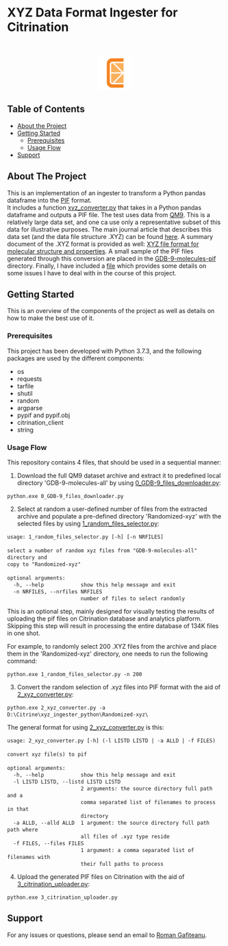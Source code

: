 # XYZ Data Format Ingester for Citrination
<!-- PROJECT LOGO -->
<br />
<p align="center">
  <a href="https://github.com/rg1964/xyz_ingester_python">
    <img src="/misc/logo.png" alt="Logo" width="80" height="80">
  </a>
</p>


<!-- TABLE OF CONTENTS -->
## Table of Contents

* [About the Project](#about-the-project)
* [Getting Started](#getting-started)
  * [Prerequisites](#prerequisites)
  * [Usage Flow](#usage-flow)
* [Support](#support)

<!-- ABOUT THE PROJECT -->
## About The Project
This is an implementation of an ingester to transform a Python pandas dataframe into the [PIF](http://citrineinformatics.github.io/pif-documentation/index.html) format.  
It includes a function [xyz_converter.py](https://github.com/rg1964/xyz_ingester_python/blob/master/2_xyz_converter.py) that takes in a Python pandas dataframe and outputs a PIF file.
The test uses data from [QM9](https://figshare.com/articles/Data_for_6095_constitutional_isomers_of_C7H10O2/1057646).
This is a relatively large data set, and one ca use only a representative subset of this data for illustrative purposes.
The main journal article that describes this data set (and the data file structure .XYZ) can be found [here](https://www.nature.com/articles/sdata201422). A summary document of the .XYZ format is provided as well: [XYZ file format for molecular structure and properties](https://github.com/rg1964/xyz_ingester_python/blob/master/XYZ%20file%20format%20for%20molecular%20structure%20and%20properties.pdf). A small sample of the PIF files generated through this conversion are placed in the [GDB-9-molecules-pif](https://github.com/rg1964/xyz_ingester_python/tree/master/GDB-9-molecules-pif) directory. Finally, I have included a [file](https://github.com/rg1964/xyz_ingester_python/blob/master/Post-mortem%20comments.pdf) which provides some details on some issues I have to deal with in the course of this project.

## Getting Started

This is an overview of the components of the project as well as details on how to make the best use of it.

### Prerequisites

This project has been developed with Python 3.7.3, and the following packages are used by the different components:

* os
* requests
* tarfile
* shutil
* random
* argparse
* pypif and pypif.obj
* citrination_client
* string

### Usage Flow

This repository contains 4 files, that should be used in a sequential manner:

1. Download the full QM9 dataset archive and extract it to predefined local directory 'GDB-9-molecules-all' by using [0_GDB-9_files_downloader.py](https://github.com/rg1964/xyz_ingester_python/blob/master/0_GDB-9_files_downloader.py):
```
python.exe 0_GDB-9_files_downloader.py
```
2. Select at random a user-defined number of files from the extracted archive and populate a pre-defined directory 'Randomized-xyz' with the selected files by using [1_random_files_selector.py](https://github.com/rg1964/xyz_ingester_python/blob/master/1_random_files_selector.py): 

```
usage: 1_random_files_selector.py [-h] [-n NRFILES]

select a number of random xyz files from "GDB-9-molecules-all" directory and
copy to "Randomized-xyz"

optional arguments:
  -h, --help            show this help message and exit
  -n NRFILES, --nrfiles NRFILES
                        number of files to select randomly
```
This is an optional step, mainly designed for visually testing the results of uploading the pif files on Citrination database and analytics platform. Skipping this step will result in processing the entire database of 134K files in one shot.

For example, to randomly select 200 .XYZ files from the archive and place them in the 'Randomized-xyz' directory, one needs to run the following command:

```
python.exe 1_random_files_selector.py -n 200
```
3. Convert the random selection of .xyz files into PIF format with the aid of [2_xyz_converter.py](https://github.com/rg1964/xyz_ingester_python/blob/master/2_xyz_converter.py):
```
python.exe 2_xyz_converter.py -a D:\Citrine\xyz_ingester_python\Randomized-xyz\
```
The general format for using [2_xyz_converter.py](https://github.com/rg1964/xyz_ingester_python/blob/master/2_xyz_converter.py) is this:
```
usage: 2_xyz_converter.py [-h] (-l LISTD LISTD | -a ALLD | -f FILES)

convert xyz file(s) to pif

optional arguments:
  -h, --help            show this help message and exit
  -l LISTD LISTD, --listd LISTD LISTD
                        2 arguments: the source directory full path and a
                        comma separated list of filenames to process in that
                        directory
  -a ALLD, --alld ALLD  1 argument: the source directory full path path where
                        all files of .xyz type reside
  -f FILES, --files FILES
                        1 argument: a comma separated list of filenames with
                        their full paths to process
```
4. Upload the generated PIF files on Citrination with the aid of [3_citrination_uploader.py](https://github.com/rg1964/xyz_ingester_python/blob/master/3_citrination_uploader.py):
```
python.exe 3_citrination_uploader.py
```
## Support
For any issues or questions, please send an email to [Roman Gafiteanu](mailto:Roman.Gafiteanu@gmail.com).
